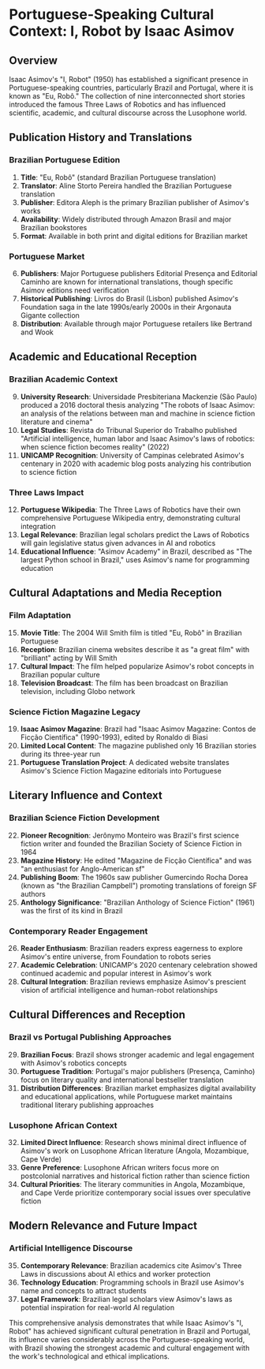 # Portuguese-Speaking Cultural Context: I, Robot by Isaac Asimov

## Overview
Isaac Asimov's "I, Robot" (1950) has established a significant presence in Portuguese-speaking countries, particularly Brazil and Portugal, where it is known as "Eu, Robô." The collection of nine interconnected short stories introduced the famous Three Laws of Robotics and has influenced scientific, academic, and cultural discourse across the Lusophone world.

## Publication History and Translations

### Brazilian Portuguese Edition
1. **Title**: "Eu, Robô" (standard Brazilian Portuguese translation)
2. **Translator**: Aline Storto Pereira handled the Brazilian Portuguese translation
3. **Publisher**: Editora Aleph is the primary Brazilian publisher of Asimov's works
4. **Availability**: Widely distributed through Amazon Brasil and major Brazilian bookstores
5. **Format**: Available in both print and digital editions for Brazilian market

### Portuguese Market
6. **Publishers**: Major Portuguese publishers Editorial Presença and Editorial Caminho are known for international translations, though specific Asimov editions need verification
7. **Historical Publishing**: Livros do Brasil (Lisbon) published Asimov's Foundation saga in the late 1990s/early 2000s in their Argonauta Gigante collection
8. **Distribution**: Available through major Portuguese retailers like Bertrand and Wook

## Academic and Educational Reception

### Brazilian Academic Context
9. **University Research**: Universidade Presbiteriana Mackenzie (São Paulo) produced a 2016 doctoral thesis analyzing "The robots of Isaac Asimov: an analysis of the relations between man and machine in science fiction literature and cinema"
10. **Legal Studies**: Revista do Tribunal Superior do Trabalho published "Artificial intelligence, human labor and Isaac Asimov's laws of robotics: when science fiction becomes reality" (2022)
11. **UNICAMP Recognition**: University of Campinas celebrated Asimov's centenary in 2020 with academic blog posts analyzing his contribution to science fiction

### Three Laws Impact
12. **Portuguese Wikipedia**: The Three Laws of Robotics have their own comprehensive Portuguese Wikipedia entry, demonstrating cultural integration
13. **Legal Relevance**: Brazilian legal scholars predict the Laws of Robotics will gain legislative status given advances in AI and robotics
14. **Educational Influence**: "Asimov Academy" in Brazil, described as "The largest Python school in Brazil," uses Asimov's name for programming education

## Cultural Adaptations and Media Reception

### Film Adaptation
15. **Movie Title**: The 2004 Will Smith film is titled "Eu, Robô" in Brazilian Portuguese
16. **Reception**: Brazilian cinema websites describe it as "a great film" with "brilliant" acting by Will Smith
17. **Cultural Impact**: The film helped popularize Asimov's robot concepts in Brazilian popular culture
18. **Television Broadcast**: The film has been broadcast on Brazilian television, including Globo network

### Science Fiction Magazine Legacy
19. **Isaac Asimov Magazine**: Brazil had "Isaac Asimov Magazine: Contos de Ficção Científica" (1990-1993), edited by Ronaldo di Biasi
20. **Limited Local Content**: The magazine published only 16 Brazilian stories during its three-year run
21. **Portuguese Translation Project**: A dedicated website translates Asimov's Science Fiction Magazine editorials into Portuguese

## Literary Influence and Context

### Brazilian Science Fiction Development
22. **Pioneer Recognition**: Jerônymo Monteiro was Brazil's first science fiction writer and founded the Brazilian Society of Science Fiction in 1964
23. **Magazine History**: He edited "Magazine de Ficção Científica" and was "an enthusiast for Anglo-American sf"
24. **Publishing Boom**: The 1960s saw publisher Gumercindo Rocha Dorea (known as "the Brazilian Campbell") promoting translations of foreign SF authors
25. **Anthology Significance**: "Brazilian Anthology of Science Fiction" (1961) was the first of its kind in Brazil

### Contemporary Reader Engagement
26. **Reader Enthusiasm**: Brazilian readers express eagerness to explore Asimov's entire universe, from Foundation to robots series
27. **Academic Celebration**: UNICAMP's 2020 centenary celebration showed continued academic and popular interest in Asimov's work
28. **Cultural Integration**: Brazilian reviews emphasize Asimov's prescient vision of artificial intelligence and human-robot relationships

## Cultural Differences and Reception

### Brazil vs Portugal Publishing Approaches
29. **Brazilian Focus**: Brazil shows stronger academic and legal engagement with Asimov's robotics concepts
30. **Portuguese Tradition**: Portugal's major publishers (Presença, Caminho) focus on literary quality and international bestseller translation
31. **Distribution Differences**: Brazilian market emphasizes digital availability and educational applications, while Portuguese market maintains traditional literary publishing approaches

### Lusophone African Context
32. **Limited Direct Influence**: Research shows minimal direct influence of Asimov's work on Lusophone African literature (Angola, Mozambique, Cape Verde)
33. **Genre Preference**: Lusophone African writers focus more on postcolonial narratives and historical fiction rather than science fiction
34. **Cultural Priorities**: The literary communities in Angola, Mozambique, and Cape Verde prioritize contemporary social issues over speculative fiction

## Modern Relevance and Future Impact

### Artificial Intelligence Discourse
35. **Contemporary Relevance**: Brazilian academics cite Asimov's Three Laws in discussions about AI ethics and worker protection
36. **Technology Education**: Programming schools in Brazil use Asimov's name and concepts to attract students
37. **Legal Framework**: Brazilian legal scholars view Asimov's laws as potential inspiration for real-world AI regulation

This comprehensive analysis demonstrates that while Isaac Asimov's "I, Robot" has achieved significant cultural penetration in Brazil and Portugal, its influence varies considerably across the Portuguese-speaking world, with Brazil showing the strongest academic and cultural engagement with the work's technological and ethical implications.